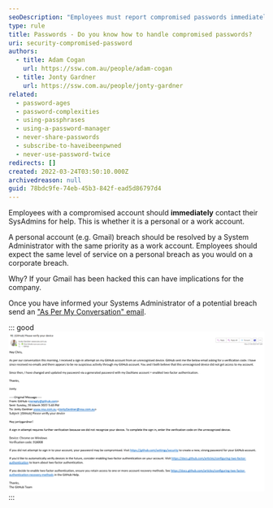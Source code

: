 ```yaml
---
seoDescription: "Employees must report compromised passwords immediately to their System Administrators, regardless of whether it's a personal or work account. Generated SEO Description: "Handle compromised passwords by informing sysadmins promptly for assistance with personal and work accounts.""
type: rule
title: Passwords - Do you know how to handle compromised passwords?
uri: security-compromised-password
authors:
  - title: Adam Cogan
    url: https://ssw.com.au/people/adam-cogan
  - title: Jonty Gardner
    url: https://ssw.com.au/people/jonty-gardner
related:
  - password-ages
  - password-complexities
  - using-passphrases
  - using-a-password-manager
  - never-share-passwords
  - subscribe-to-haveibeenpwned
  - never-use-password-twice
redirects: []
created: 2022-03-24T03:50:10.000Z
archivedreason: null
guid: 78bdc9fe-74eb-45b3-842f-ead5d86797d4
---
```


Employees with a compromised account should **immediately** contact their SysAdmins for help. This is whether it is a personal or a work account.

A personal account (e.g. Gmail) breach should be resolved by a System Administrator with the same priority as a work account. Employees should expect the same level of service on a personal breach as you would on a corporate breach.

Why? If your Gmail has been hacked this can have implications for the company.

Once you have informed your Systems Administrator of a potential breach send an ["As Per My Conversation" email](/as-per-our-conversation-emails).

::: good
![Figure: Good example - Inform the SysAdmins of a potential breach](SugarLearning-Email-Passwords.png)
:::
